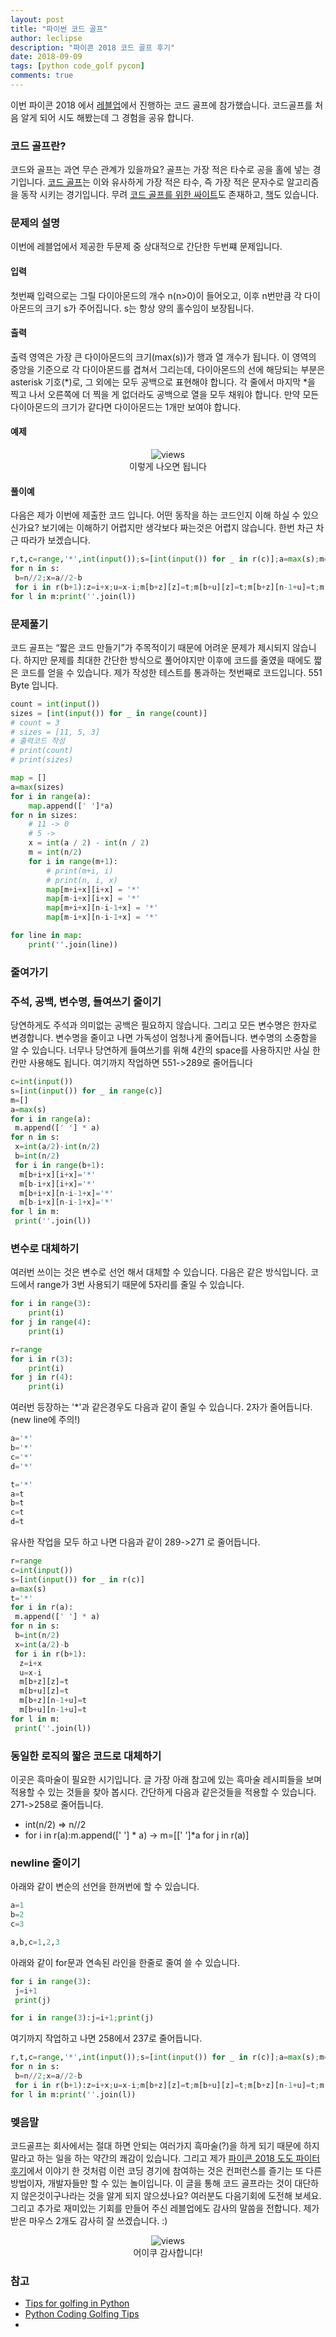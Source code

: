 ```yaml
---
layout: post
title: "파이썬 코드 골프"
author: leclipse
description: "파이콘 2018 코드 골프 후기"
date: 2018-09-09
tags: [python code_golf pycon]
comments: true
---
```


이번 파이콘 2018 에서 [레블업](https://www.codeonweb.com/)에서 진행하는 코드 골프에 참가했습니다. 코드골프를 처음 알게 되어 시도 해봤는데 그 경험을 공유 합니다. 

### 코드 골프란?

코드와 골프는 과연 무슨 관계가 있을까요? 골프는 가장 적은 타수로 공을 홀에 넣는 경기입니다. [코드 골프](https://en.wikipedia.org/wiki/Code_golf)는 이와 유사하게 가장 적은 타수, 즉 가장 적은 문자수로 알고리즘을 동작 시키는 경기입니다. 무려 [코드 골프를 위한 싸이트](https://code-golf.io/)도 존재하고, [책](http://www.hanbit.co.kr/store/books/look.php?p_code=B5244801705)도 있습니다.

### 문제의 설명 

이번에 레블업에서 제공한 두문제 중 상대적으로 간단한 두번쨰 문제입니다.

#### 입력

첫번째 입력으로는 그릴 다이아몬드의 개수 n(n>0)이 들어오고, 이후 n번만큼 각 다이아몬드의 크기 s가 주어집니다. s는 항상 양의 홀수임이 보장됩니다.

#### 출력

출력 영역은 가장 큰 다이아몬드의 크기(max(s))가 행과 열 개수가 됩니다.
이 영역의 중앙을 기준으로 각 다이아몬드를 겹쳐서 그리는데, 다이아몬드의 선에 해당되는 부분은 asterisk 기호(*)로, 그 외에는 모두 공백으로 표현해야 합니다.
각 줄에서 마지막 *을 찍고 나서 오른쪽에 더 찍을 게 없더라도 공백으로 열을 모두 채워야 합니다.
만약 모든 다이아몬드의 크기가 같다면 다이아몬드는 1개만 보여야 합니다.

#### 예제

<center>
<figure>
<img src="/images/code-golf-1.jpg" alt="views">
<figcaption>이렇게 나오면 됩니다</figcaption>
</figure>
</center>

#### 풀이예 

다음은 제가 이번에 제출한 코드 입니다. 어떤 동작을 하는 코드인지 이해 하실 수 있으신가요? 보기에는 이해하기 어렵지만 생각보다 짜는것은 어렵지 않습니다. 한번 차근 차근 따라가 보겠습니다.

```python
r,t,c=range,'*',int(input());s=[int(input()) for _ in r(c)];a=max(s);m=[[' ']*a for j in r(a)]
for n in s:
 b=n//2;x=a//2-b
 for i in r(b+1):z=i+x;u=x-i;m[b+z][z]=t;m[b+u][z]=t;m[b+z][n-1+u]=t;m[b+u][n-1+u]=t
for l in m:print(''.join(l))
```

### 문제풀기 

코드 골프는 “짧은 코드 만들기”가 주목적이기 때문에 어려운 문제가 제시되지 않습니다. 하지만 문제를 최대한 간단한 방식으로 풀어야지만 이후에 코드를 줄였을 때에도 짧은 코드를 얻을 수 있습니다. 제가 작성한 테스트를 통과하는 첫번째로 코드입니다. 551 Byte 입니다. 

```python
count = int(input())
sizes = [int(input()) for _ in range(count)]
# count = 3
# sizes = [11, 5, 3]
# 출력코드 작성
# print(count)
# print(sizes)

map = []
a=max(sizes)
for i in range(a):
    map.append([' ']*a)
for n in sizes:
    # 11 -> 0
    # 5 ->
    x = int(a / 2) - int(n / 2)
    m = int(n/2)
    for i in range(m+1):
        # print(m+i, i)
        # print(n, i, x)
        map[m+i+x][i+x] = '*'
        map[m-i+x][i+x] = '*'
        map[m+i+x][n-i-1+x] = '*'
        map[m-i+x][n-i-1+x] = '*'

for line in map:
    print(''.join(line))
```

### 줄여가기

### 주석, 공백, 변수명, 들여쓰기 줄이기 

당연하게도 주석과 의미없는 공백은 필요하지 않습니다. 그리고 모든 변수명은 한자로 변경합니다. 변수명을 줄이고 나면 가독성이 엄청나게 줄어듭니다. 변수명의 소중함을 알 수 있습니다. 너무나 당연하게 들여쓰기를 위해 4칸의 space를 사용하지만 사실 한칸만 사용해도 됩니다. 여기까지 작업하면  551->289로 줄어듭니다

```python
c=int(input())
s=[int(input()) for _ in range(c)]
m=[]
a=max(s)
for i in range(a):
 m.append([' '] * a)
for n in s:
 x=int(a/2)-int(n/2)
 b=int(n/2)
 for i in range(b+1):
  m[b+i+x][i+x]='*'
  m[b-i+x][i+x]='*'
  m[b+i+x][n-i-1+x]='*'
  m[b-i+x][n-i-1+x]='*'
for l in m:
 print(''.join(l))
```

### 변수로 대체하기

여러번 쓰이는 것은 변수로 선언 해서 대체할 수 있습니다. 다음은 같은 방식입니다. 코드에서 range가 3번 사용되기 때문에 5자리를 줄일 수 있습니다.

```python
for i in range(3):
    print(i)
for j in range(4):
    print(i)
```

```python
r=range
for i in r(3):
    print(i)
for j in r(4):
    print(i)
```

여러번 등장하는 '*'과 같은경우도 다음과 같이 줄일 수 있습니다. 2자가 줄어듭니다. (new line에 주의!)

```python
a='*'
b='*'
c='*'
d='*'
```

```python
t='*'
a=t
b=t
c=t
d=t
```

유사한 작업을 모두 하고 나면 다음과 같이 289->271 로 줄어듭니다.

```python
r=range
c=int(input())
s=[int(input()) for _ in r(c)]
a=max(s)
t='*'
for i in r(a):
 m.append([' '] * a)
for n in s:
 b=int(n/2)
 x=int(a/2)-b
 for i in r(b+1):
  z=i+x
  u=x-i
  m[b+z][z]=t
  m[b+u][z]=t
  m[b+z][n-1+u]=t
  m[b+u][n-1+u]=t
for l in m:
 print(''.join(l))
```

### 동일한 로직의 짧은 코드로 대체하기

이곳은 흑마술이 필요한 시기입니다. 글 가장 아래 참고에 있는 흑마술 레시피들을 보며 적용할 수 있는 것들을 찾아 봅시다.
간단하게 다음과 같은것들을 적용할 수 있습니다. 271->258로 줄어듭니다. 

- int(n/2) => n//2 
- for i in r(a):m.append([' '] * a) -> m=[[' ']*a for j in r(a)]

### newline 줄이기 

아래와 같이 변순의 선언을 한꺼번에 할 수 있습니다.
```python
a=1
b=2
c=3
```

```python
a,b,c=1,2,3
```

아래와 같이 for문과 연속된 라인을 한줄로 줄여 쓸 수 있습니다.
```python
for i in range(3):
 j=i+1
 print(j)
```

```python
for i in range(3):j=i+1;print(j)
```

여기까지 작업하고 나면 258에서 237로 줄어듭니다.
```python
r,t,c=range,'*',int(input());s=[int(input()) for _ in r(c)];a=max(s);m=[[' ']*a for j in r(a)]
for n in s:
 b=n//2;x=a//2-b
 for i in r(b+1):z=i+x;u=x-i;m[b+z][z]=t;m[b+u][z]=t;m[b+z][n-1+u]=t;m[b+u][n-1+u]=t
for l in m:print(''.join(l))
```

### 멪음말

코드골프는 회사에서는 절대 하면 안되는 여러가지 흑마술(?)을 하게 되기 때문에 하지말라고 하는 일을 하는 약간의 쾌감이 있습니다. 그리고 제가 [파이콘 2018 도도 파이터 후기](https://brunch.co.kr/@leehosung/50)에서 이야기 한 것처럼 이런 코딩 경기에 참여하는 것은 컨퍼런스를 즐기는 또 다른 방법이자, 개발자들만 할 수 있는 놀이입니다. 이 글을 통해 코드 골프라는 것이 대단하지 않은것이구나라는 것을 알게 되지 않으셨나요? 여러분도 다음기회에 도전해 보세요. 
그리고 추가로 재미있는 기회를 만들어 주신 레블업에도 감사의 말씀을 전합니다. 제가 받은 마우스 2개도 감사히 잘 쓰겠습니다. :)

<center>
<figure>
<img src="/images/code-golf-2.jpg" alt="views">
<figcaption>어이쿠 감사합니다!</figcaption>
</figure>
</center>


### 참고

- [Tips for golfing in Python](https://codegolf.stackexchange.com/questions/54/tips-for-golfing-in-python)
- [Python Coding Golfing Tips](https://noe.mearie.org/python_code_golfing_tips/)
- 
